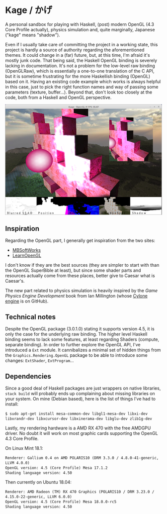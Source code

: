 Kage / かげ
==========

A personal sandbox for playing with Haskell, (post) modern OpenGL (4.3 Core Profile actually), physics simulation and, quite marginally, Japanese ("kage" means "shadow").

Even if I usually take care of committing the project in a working state, this project is hardly a source of authority regarding the aforementioned themes. It could change in a (far) future, but, at this time, I'm afraid it's mostly junk code. That being said, the Haskell OpenGL binding is severely lacking in documentation. It's not a problem for the low-level raw binding (OpenGLRaw), which is essentially a one-to-one translation of the C API, but it is sometime frustrating for the more Haskellish binding (OpenGL) based on it. Having an existing code example which works is always helpful in this case, just to pick the right function names and way of passing some parameters (texture, buffer...). Beyond that, don't look too closely at the code, both from a Haskell and OpenGL perspective.

![Screen capture](doc/current-state.png "Current state")

Inspiration
-----------

Regarding the OpenGL part, I generally get inspiration from the two sites:

-   [MBSoftWorks](http://www.mbsoftworks.sk/index.php?page=tutorials&series=1)
-   [LearnOpenGL](https://learnopengl.com/)

I don't know if they are the best sources (they are simpler to start with than the OpenGL SuperBible at least),
but since some shader parts and resources actually come from these places,
better give to Caesar what is Caesar's.

The new part related to physics simulation is heavily inspired by the *Game Physics Engine Development* book from Ian Millington (whose [Cylone engine](https://github.com/idmillington/cyclone-physics/) is on GitHub).

Technical notes
---------------

Despite the OpenGL package (3.0.1.0) stating it supports version 4.5, it is only the case for the underlying raw binding. The higher level Haskell binding seems to lack some features, at least regarding Shaders (compute, separate binding). In order to further explore the OpenGL API, I've introduced a `Ext` module. It cannibalizes a minimal set of hidden things from the `Graphics.Rendering.OpenGL` package to be able to introduce some changes: `ExtShader`, `ExtProgram`...

Dependencies
------------

Since a good deal of Haskell packages are just wrappers on native libraries, `stack build` will probably ends up complaining about missing libraries on your system. On mine (Debian based), here is the list of things I’ve had to install:

```
$ sudo apt-get install mesa-common-dev libgl1-mesa-dev libxi-dev libxrandr-dev libxcursor-dev libxinerama-dev libglu-dev zlib1g-dev
```

Lastly, my rendering hardware is a AMD RX 470 with the free AMDGPU driver. No doubt it will work on most graphic cards supporting the OpenGL 4.3 Core Profile.

On Linux Mint 18.1:
```
Renderer: Gallium 0.4 on AMD POLARIS10 (DRM 3.3.0 / 4.8.0-41-generic, LLVM 4.0.0)
OpenGL version: 4.5 (Core Profile) Mesa 17.1.2
Shading language version: 4.50
```

Then currently on Ubuntu 18.04:
```
Renderer: AMD Radeon (TM) RX 470 Graphics (POLARIS10 / DRM 3.23.0 / 4.15.0-22-generic, LLVM 6.0.0)
OpenGL version: 4.5 (Core Profile) Mesa 18.0.0-rc5
Shading language version: 4.50
```

